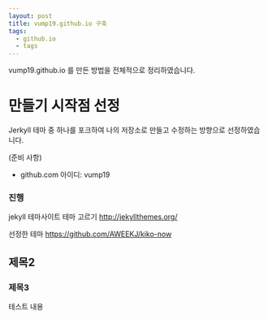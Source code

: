 ```yaml
---
layout: post
title: vump19.github.io 구축
tags:
  - github.io
  - tags
---
```


vump19.github.io 를 만든 방법을 전체적으로 정리하였습니다.


# 만들기 시작점 선정
Jerkyll 테마 중 하나를 포크하여 나의 저장소로 만들고 수정하는 방향으로 선정하였습니다.

(준비 사항)
* github.com 아이디: vump19

### 진행
jekyll 테마사이트 테마 고르기
http://jekyllthemes.org/

선정한 테마
https://github.com/AWEEKJ/kiko-now






## 제목2

### 제목3

테스트 내용